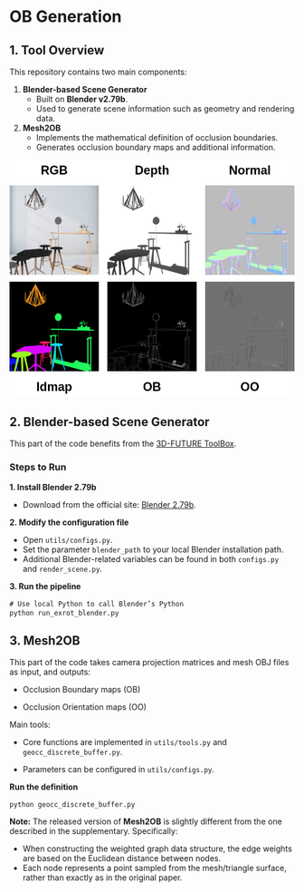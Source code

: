 # OB Generation



## 1. Tool Overview

This repository contains two main components:

1. **Blender-based Scene Generator**
   - Built on **Blender v2.79b**.
   - Used to generate scene information such as geometry and rendering data.
2. **Mesh2OB**
   - Implements the mathematical definition of occlusion boundaries.
   - Generates occlusion boundary maps and additional information.



<p align="center">
<img src="data/example.png" width="1490px" alt="occ_vis">
</p>



## 2. **Blender-based Scene Generator**
 

This part of the code benefits from the [3D-FUTURE ToolBox](https://github.com/3D-FRONT-FUTURE/3D-FUTURE-ToolBox).

### Steps to Run

**1. Install Blender 2.79b**

- Download from the official site: [Blender 2.79b](https://www.blender.org/download/releases/2-79/).

**2. Modify the configuration file**

- Open `utils/configs.py`.
- Set the parameter `blender_path` to your local Blender installation path.
- Additional Blender-related variables can be found in both `configs.py` and `render_scene.py`.

**3. Run the pipeline**

```
# Use local Python to call Blender’s Python
python run_exrot_blender.py
```



## 3. Mesh2OB

This part of the code takes camera projection matrices and mesh OBJ files as input, and outputs:

- Occlusion Boundary maps (OB)

- Occlusion Orientation maps (OO)

Main tools:

- Core functions are implemented in `utils/tools.py` and `geocc_discrete_buffer.py`.

- Parameters can be configured in `utils/configs.py`.

**Run the definition**

```
python geocc_discrete_buffer.py
```



**Note:** The released version of **Mesh2OB** is slightly different from the one described in the supplementary. Specifically:

- When constructing the weighted graph data structure, the edge weights are based on the Euclidean distance between nodes.
- Each node represents a point sampled from the mesh/triangle surface, rather than exactly as in the original paper.
